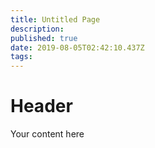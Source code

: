 ```yaml
---
title: Untitled Page
description: 
published: true
date: 2019-08-05T02:42:10.437Z
tags: 
---
```


# Header

Your content here
